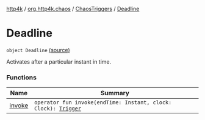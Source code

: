 [http4k](../../../index.md) / [org.http4k.chaos](../../index.md) / [ChaosTriggers](../index.md) / [Deadline](./index.md)

# Deadline

`object Deadline` [(source)](https://github.com/http4k/http4k/blob/master/http4k-testing-chaos/src/main/kotlin/org/http4k/chaos/ChaosTriggers.kt#L93)

Activates after a particular instant in time.

### Functions

| Name | Summary |
|---|---|
| [invoke](invoke.md) | `operator fun invoke(endTime: Instant, clock: Clock): `[`Trigger`](../../-trigger.md) |

